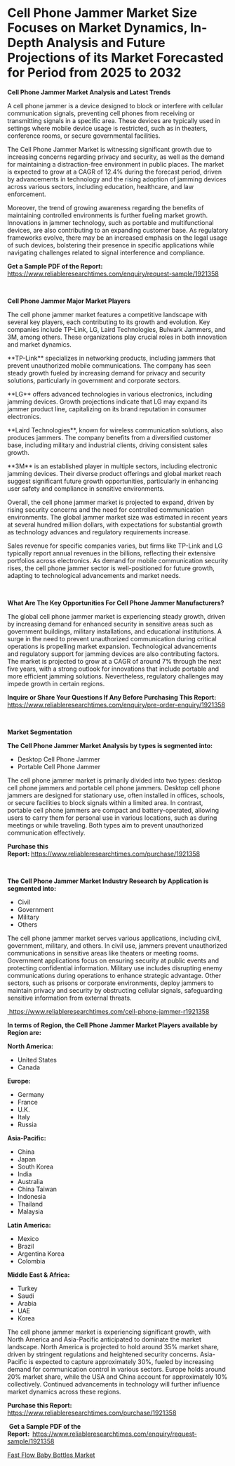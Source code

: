 <p><h1>Cell Phone Jammer Market Size Focuses on Market Dynamics, In-Depth Analysis and Future Projections of its Market Forecasted for Period from 2025 to 2032</h1></p><p><strong>Cell Phone Jammer Market Analysis and Latest Trends</strong></p>
<p><p>A cell phone jammer is a device designed to block or interfere with cellular communication signals, preventing cell phones from receiving or transmitting signals in a specific area. These devices are typically used in settings where mobile device usage is restricted, such as in theaters, conference rooms, or secure governmental facilities.</p><p>The Cell Phone Jammer Market is witnessing significant growth due to increasing concerns regarding privacy and security, as well as the demand for maintaining a distraction-free environment in public places. The market is expected to grow at a CAGR of 12.4% during the forecast period, driven by advancements in technology and the rising adoption of jamming devices across various sectors, including education, healthcare, and law enforcement. </p><p>Moreover, the trend of growing awareness regarding the benefits of maintaining controlled environments is further fueling market growth. Innovations in jammer technology, such as portable and multifunctional devices, are also contributing to an expanding customer base. As regulatory frameworks evolve, there may be an increased emphasis on the legal usage of such devices, bolstering their presence in specific applications while navigating challenges related to signal interference and compliance.</p></p>
<p><strong>Get a Sample PDF of the Report:&nbsp;</strong> <a href="https://www.reliableresearchtimes.com/enquiry/request-sample/1921358?utm_campaign=3316&utm_medium=2&utm_source=Github&utm_content=ia&utm_term=06042025&utm_id=cell-phone-jammer">https://www.reliableresearchtimes.com/enquiry/request-sample/1921358</a></p>
<p>&nbsp;</p>
<p><strong>Cell Phone Jammer Major Market Players</strong></p>
<p><p>The cell phone jammer market features a competitive landscape with several key players, each contributing to its growth and evolution. Key companies include TP-Link, LG, Laird Technologies, Bulwark Jammers, and 3M, among others. These organizations play crucial roles in both innovation and market dynamics.</p><p>**TP-Link** specializes in networking products, including jammers that prevent unauthorized mobile communications. The company has seen steady growth fueled by increasing demand for privacy and security solutions, particularly in government and corporate sectors.</p><p>**LG** offers advanced technologies in various electronics, including jamming devices. Growth projections indicate that LG may expand its jammer product line, capitalizing on its brand reputation in consumer electronics.</p><p>**Laird Technologies**, known for wireless communication solutions, also produces jammers. The company benefits from a diversified customer base, including military and industrial clients, driving consistent sales growth.</p><p>**3M** is an established player in multiple sectors, including electronic jamming devices. Their diverse product offerings and global market reach suggest significant future growth opportunities, particularly in enhancing user safety and compliance in sensitive environments.</p><p>Overall, the cell phone jammer market is projected to expand, driven by rising security concerns and the need for controlled communication environments. The global jammer market size was estimated in recent years at several hundred million dollars, with expectations for substantial growth as technology advances and regulatory requirements increase.</p><p>Sales revenue for specific companies varies, but firms like TP-Link and LG typically report annual revenues in the billions, reflecting their extensive portfolios across electronics. As demand for mobile communication security rises, the cell phone jammer sector is well-positioned for future growth, adapting to technological advancements and market needs.</p></p>
<p>&nbsp;</p>
<p><strong>What Are The Key Opportunities For Cell Phone Jammer Manufacturers?</strong></p>
<p><p>The global cell phone jammer market is experiencing steady growth, driven by increasing demand for enhanced security in sensitive areas such as government buildings, military installations, and educational institutions. A surge in the need to prevent unauthorized communication during critical operations is propelling market expansion. Technological advancements and regulatory support for jamming devices are also contributing factors. The market is projected to grow at a CAGR of around 7% through the next five years, with a strong outlook for innovations that include portable and more efficient jamming solutions. Nevertheless, regulatory challenges may impede growth in certain regions.</p></p>
<p><strong>Inquire or Share Your Questions If Any Before Purchasing This Report:</strong> <a href="https://www.reliableresearchtimes.com/enquiry/pre-order-enquiry/1921358?utm_campaign=3316&utm_medium=2&utm_source=Github&utm_content=ia&utm_term=06042025&utm_id=cell-phone-jammer">https://www.reliableresearchtimes.com/enquiry/pre-order-enquiry/1921358</a></p>
<p>&nbsp;</p>
<p><strong>Market Segmentation</strong></p>
<p><strong>The Cell Phone Jammer Market Analysis by types is segmented into:</strong></p>
<p><ul><li>Desktop Cell Phone Jammer</li><li>Portable Cell Phone Jammer</li></ul></p>
<p><p>The cell phone jammer market is primarily divided into two types: desktop cell phone jammers and portable cell phone jammers. Desktop cell phone jammers are designed for stationary use, often installed in offices, schools, or secure facilities to block signals within a limited area. In contrast, portable cell phone jammers are compact and battery-operated, allowing users to carry them for personal use in various locations, such as during meetings or while traveling. Both types aim to prevent unauthorized communication effectively.</p></p>
<p><strong>Purchase this Report:&nbsp;</strong><a href="https://www.reliableresearchtimes.com/purchase/1921358?utm_campaign=3316&utm_medium=2&utm_source=Github&utm_content=ia&utm_term=06042025&utm_id=cell-phone-jammer">https://www.reliableresearchtimes.com/purchase/1921358</a></p>
<p>&nbsp;</p>
<p><strong>The Cell Phone Jammer Market Industry Research by Application is segmented into:</strong></p>
<p><ul><li>Civil</li><li>Government</li><li>Military</li><li>Others</li></ul></p>
<p><p>The cell phone jammer market serves various applications, including civil, government, military, and others. In civil use, jammers prevent unauthorized communications in sensitive areas like theaters or meeting rooms. Government applications focus on ensuring security at public events and protecting confidential information. Military use includes disrupting enemy communications during operations to enhance strategic advantage. Other sectors, such as prisons or corporate environments, deploy jammers to maintain privacy and security by obstructing cellular signals, safeguarding sensitive information from external threats.</p></p>
<p><a href="https://www.reliableresearchtimes.com/cell-phone-jammer-r1921358?utm_campaign=3316&utm_medium=2&utm_source=Github&utm_content=ia&utm_term=06042025&utm_id=cell-phone-jammer">&nbsp;https://www.reliableresearchtimes.com/cell-phone-jammer-r1921358</a></p>
<p><strong>In terms of Region, the Cell Phone Jammer Market Players available by Region are:</strong></p>
<p>
    <p> <strong> North America: </strong>
        <ul>
            <li>United States</li>
            <li>Canada</li>
        </ul>
        </p> 
    <p> <strong> Europe: </strong>
        <ul>
            <li>Germany</li>
            <li>France</li>
            <li>U.K.</li>
            <li>Italy</li>
            <li>Russia</li>
        </ul>
        </p> 
    <p> <strong> Asia-Pacific: </strong>
        <ul>
            <li>China</li>
            <li>Japan</li>
            <li>South Korea</li>
            <li>India</li>
            <li>Australia</li>
            <li>China Taiwan</li>
            <li>Indonesia</li>
            <li>Thailand</li>
            <li>Malaysia</li>
        </ul>
        </p> 
    <p> <strong> Latin America: </strong>
        <ul>
            <li>Mexico</li>
            <li>Brazil</li>
            <li>Argentina Korea</li>
            <li>Colombia</li>
        </ul>
        </p> 
    <p> <strong> Middle East & Africa: </strong>
        <ul>
            <li>Turkey</li>
            <li>Saudi</li>
            <li>Arabia</li>
            <li>UAE</li>
            <li>Korea</li>
        </ul>
    </p>
    </p>
<p><p>The cell phone jammer market is experiencing significant growth, with North America and Asia-Pacific anticipated to dominate the market landscape. North America is projected to hold around 35% market share, driven by stringent regulations and heightened security concerns. Asia-Pacific is expected to capture approximately 30%, fueled by increasing demand for communication control in various sectors. Europe holds around 20% market share, while the USA and China account for approximately 10% collectively. Continued advancements in technology will further influence market dynamics across these regions.</p></p>
<p><strong>Purchase this Report: </strong><a href="https://www.reliableresearchtimes.com/purchase/1921358?utm_campaign=3316&utm_medium=2&utm_source=Github&utm_content=ia&utm_term=06042025&utm_id=cell-phone-jammer">https://www.reliableresearchtimes.com/purchase/1921358</a></p>
<p>&nbsp;<strong>Get a Sample PDF of the Report:&nbsp;&nbsp;</strong><a href="https://www.reliableresearchtimes.com/enquiry/request-sample/1921358?utm_campaign=3316&utm_medium=2&utm_source=Github&utm_content=ia&utm_term=06042025&utm_id=cell-phone-jammer">https://www.reliableresearchtimes.com/enquiry/request-sample/1921358</a></p>
<p><strong></strong></p>
<p><p><a href="https://github.com/duscarajlha/Market-Research-Report-List-1/blob/main/fast-flow-baby-bottles-market.md?utm_campaign=3316&utm_medium=2&utm_source=Github&utm_content=ia&utm_term=06042025&utm_id=cell-phone-jammer">Fast Flow Baby Bottles Market</a></p></p>